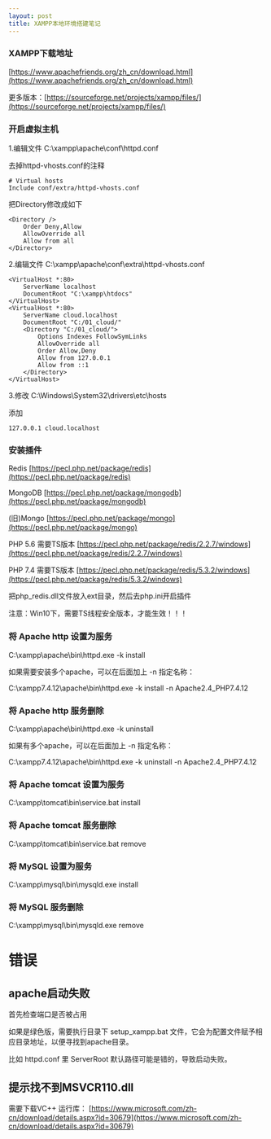 ```yaml
---
layout: post
title: XAMPP本地环境搭建笔记
---
```


### XAMPP下载地址

[https://www.apachefriends.org/zh_cn/download.html](https://www.apachefriends.org/zh_cn/download.html)

更多版本：[https://sourceforge.net/projects/xampp/files/](https://sourceforge.net/projects/xampp/files/)

### 开启虚拟主机 ###

1.编辑文件 C:\xampp\apache\conf\httpd.conf

去掉httpd-vhosts.conf的注释

    # Virtual hosts
    Include conf/extra/httpd-vhosts.conf

把Directory修改成如下

	<Directory />
		Order Deny,Allow
		AllowOverride all
		Allow from all
	</Directory>

2.编辑文件 C:\xampp\apache\conf\extra\httpd-vhosts.conf

	<VirtualHost *:80>
		ServerName localhost
		DocumentRoot "C:\xampp\htdocs"
	</VirtualHost>
	<VirtualHost *:80>
		ServerName cloud.localhost
		DocumentRoot "C:/01_cloud/"
		<Directory "C:/01_cloud/">
			Options Indexes FollowSymLinks
			AllowOverride all
			Order Allow,Deny
			Allow from 127.0.0.1
			Allow from ::1
		</Directory>
	</VirtualHost>

3.修改 C:\Windows\System32\drivers\etc\hosts

添加

    127.0.0.1 cloud.localhost

### 安装插件

Redis [https://pecl.php.net/package/redis](https://pecl.php.net/package/redis)

MongoDB [https://pecl.php.net/package/mongodb](https://pecl.php.net/package/mongodb)

(旧)Mongo [https://pecl.php.net/package/mongo](https://pecl.php.net/package/mongo)

PHP 5.6 需要TS版本 [https://pecl.php.net/package/redis/2.2.7/windows](https://pecl.php.net/package/redis/2.2.7/windows)

PHP 7.4 需要TS版本 [https://pecl.php.net/package/redis/5.3.2/windows](https://pecl.php.net/package/redis/5.3.2/windows)

把php_redis.dll文件放入ext目录，然后去php.ini开启插件

注意：Win10下，需要TS线程安全版本，才能生效！！！



### 将 Apache http 设置为服务

C:\xampp\apache\bin\httpd.exe -k install

如果需要安装多个apache，可以在后面加上 -n 指定名称：

C:\xampp7.4.12\apache\bin\httpd.exe -k install -n Apache2.4_PHP7.4.12

### 将 Apache http 服务删除

C:\xampp\apache\bin\httpd.exe -k uninstall

如果有多个apache，可以在后面加上 -n 指定名称：

C:\xampp7.4.12\apache\bin\httpd.exe -k uninstall -n Apache2.4_PHP7.4.12

### 将 Apache tomcat 设置为服务

C:\xampp\tomcat\bin\service.bat install

### 将 Apache tomcat 服务删除

C:\xampp\tomcat\bin\service.bat remove

### 将 MySQL 设置为服务

C:\xampp\mysql\bin\mysqld.exe install

### 将 MySQL 服务删除

C:\xampp\mysql\bin\mysqld.exe remove

# 错误

## apache启动失败

首先检查端口是否被占用

如果是绿色版，需要执行目录下 setup_xampp.bat 文件，它会为配置文件赋予相应目录地址，以便寻找到apache目录。

比如 httpd.conf 里 ServerRoot 默认路径可能是错的，导致启动失败。

## 提示找不到MSVCR110.dll

需要下载VC++ 运行库： [https://www.microsoft.com/zh-cn/download/details.aspx?id=30679](https://www.microsoft.com/zh-cn/download/details.aspx?id=30679)

